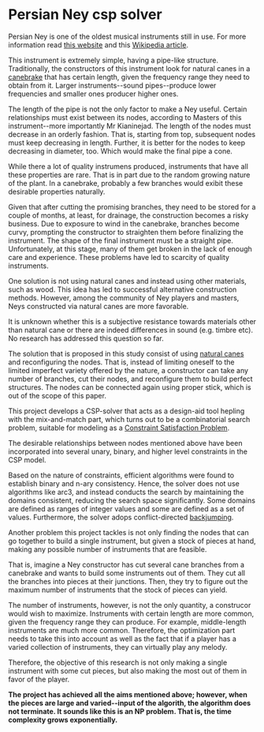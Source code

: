 # Persian Ney csp solver

Persian Ney is one of the oldest musical instruments still in use. For more information  read [this website](https://www.persianney.com/) and this [Wikipedia article](https://en.wikipedia.org/wiki/Ney).

This instrument is extremely simple, having a pipe-like structure. Traditionally, the constructors of this instrument look for natural canes in a [canebrake](https://en.wikipedia.org/wiki/Canebrake) that has certain length, given the frequency range they need to obtain from it. Larger instruments--sound pipes--produce lower frequencies and smaller ones producer higher ones.

The length of the pipe is not the only factor to make a Ney useful. Certain relationships must exist between its nodes, according to Masters of this instrument--more importantly Mr Kianinejad. The length of the nodes must decrease in an orderly fashion. That is, starting from top, subsequent nodes must keep decreasing in length. Further, it is better for the nodes to keep decreasing in diameter, too. Which would make the final pipe a cone.

While there a lot of quality instrumens produced, instruments that have all these properties are rare. That is in part due to the random growing nature of the plant. In a canebrake, probably a few branches would exibit these desirable properties naturally.

Given that after cutting the promising branches, they need to be stored for a couple of months, at least, for drainage, the construction becomes a risky business. Due to exposure to wind in the canebrake, branches become curvy, prompting the constructor to straighten them before finalizing the instrument. The shape of the final instrument must be a straight pipe. Unfortunately, at this stage, many of them get broken in the lack of enough care and experience. These problems have led to scarcity of quality instruments.

One solution is not using natural canes and instead using other materials, such as wood. This idea has led to successful alternative construction methods. However, among the community of Ney players and masters, Neys constructed via natural canes are more favorable.

It is unknown whether this is a subjective resistance towards materials other than natural cane or there are indeed differences in sound (e.g. timbre etc). No research has addressed this question so far.

The solution that is proposed in this study consist of using [natural canes](https://en.wikipedia.org/wiki/Arundo_donax) and reconfiguring the nodes. That is, instead of limiting oneself to the limited imperfect variety offered by the nature, a constructor can take any number of branches, cut their nodes, and reconfigure them to build perfect structures. The nodes can be connected again using proper stick, which is out of the scope of this paper.

This project develops a CSP-solver that acts as a design-aid tool hepling with the mix-and-match part, which turns out to be a combinatorial search problem, suitable for modeling as a [Constraint Satisfaction Problem](https://en.wikipedia.org/wiki/Constraint_satisfaction_problem). 

The desirable relationships between nodes mentioned above have been incorporated into
several unary, binary, and higher level constraints in the CSP model.

Based on the nature of constraints, efficient algorithms were found to establish binary and n-ary consistency. Hence, the solver does not use algorithms like
arc3, and instead conducts the search by maintaining the domains consistent, reducing the search space significantly. Some domains are defined as ranges of integer values and some are defined as a set of values. Furthermore, the solver adops conflict-directed [backjumping](https://en.wikipedia.org/wiki/Backjumping).

Another problem this project tackles is not only finding the nodes that can go together to build a single instrument, but given a stock of pieces at hand, making any possible number of instruments that are feasible.

That is, imagine a Ney constructor has cut several cane branches from a canebrake and wants to build some instruments out of them. They cut all the branches into pieces at their junctions. Then, they try to figure out the maximum number of instruments that the stock of pieces can yield.

The number of instruments, however, is not the only quantity, a construcor would wish to maximize. Instruments with certain length are more common, given the frequency range they can produce. For example, middle-length instruments are much more common. Therefore, the optimization part needs to take this into account as well as the fact that if a player has a varied collection of instruments, they can virtually play any melody.

Therefore, the objective of this research is not only making a single instrument with some cut pieces, but also making the most out of them in favor of the player.

**The project has achieved all the aims mentioned above; however, when the pieces are large and varied--input of the algorith, the algorithm does not terminate. It sounds like this is an NP problem. That is, the time complexity grows exponentially.**